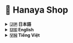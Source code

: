 

# 🌸 Hanaya Shop

<details>
<summary><strong>🇯🇵 日本語</strong></summary>

## 概要

**Hanaya Shop**は、ユーザーが美しい生花を簡単に選択・購入・決済できるよう設計された、最新のUI/UXを備えたオンラインフラワーショップWebアプリケーションです。
ECサイト構築の実務経験をアピールするために開発しました。

---

## 🎯 プロジェクト目的

- 花屋向けのシンプルかつ拡張性の高いECプラットフォームの構築
- 商品（花）、カート、注文の効率的な管理
- 管理者用ダッシュボードの実装
- **Docker**による迅速な環境構築（.env不要）

---

## 🌟 主な機能

### 👤 顧客向け
- 商品一覧の閲覧、カテゴリ・用途・価格による絞り込み
- 商品詳細・画像・価格の表示
- カートへの追加・注文作成
- 購入履歴の確認（会員登録時）

### 🛠️ 管理者向け
- 商品カテゴリ管理
- 商品のCRUD（追加・編集・削除・表示/非表示切替）
- 注文管理（承認・キャンセル・ステータス更新）
- 顧客管理

---

## 🛠️ 技術スタックと効果

- **PHP 8.2**: 最新のPHPバージョンを採用し、セキュリティ・パフォーマンス・保守性を向上。
- **Laravel 12.2**: モダンなMVCフレームワーク。高速な開発、堅牢な認証・権限管理、RESTful API設計、テスト容易性。
- **MySQL**: 信頼性の高いリレーショナルデータベース。大量データの高速処理、トランザクション管理。
- **Bladeテンプレート**: サーバーサイドレンダリングでSEO・パフォーマンス最適化。再利用性の高いUIコンポーネント。
- **Docker Compose**: 開発・本番環境の自動構築。依存関係の一元管理、環境差異の排除、CI/CD対応。
- **Tailwind CSS**: ユーザー体験を高めるモダンなUI設計。レスポンシブ対応。
- **PHPUnit**: 単体・機能テストで品質担保。

これらの技術により、開発効率・保守性・拡張性・セキュリティ・パフォーマンスが大幅に向上しています。

---

## 🗂️ ディレクトリ構成

```bash
hanaya-shop/
├── app/                # コントローラー、モデル、サービス
├── bootstrap/          # Laravel初期化
├── config/             # システム設定
├── database/           # マイグレーション・シーダー
├── public/             # 画像・エントリポイント
├── resources/          # CSS・JS・Bladeテンプレート
├── routes/             # Web/APIルーティング
├── storage/            # アップロード・ログ
├── tests/              # ユニット・機能テスト
├── Dockerfile          # Docker設定
├── docker-compose.yml  # Docker環境構築
└── README.md           # ドキュメント
```

---

## 💡 アピールポイント

- 実務レベルのLaravel設計・実装力
- Dockerによる開発・本番環境の自動化
- 管理画面・顧客画面の両方を考慮したUI/UX設計
- 拡張性・保守性を意識したディレクトリ構成

---

## 🚀 利用方法

1. 必要なツール: [Docker Desktop](https://www.docker.com/products/docker-desktop/) をインストール
2. プロジェクトディレクトリで以下を実行:
   ```bash
   docker-compose up --build
   ```
3. ブラウザで `http://localhost:8000` にアクセス
4. 管理画面: `/admin` からログイン
5. サンプルデータ投入:
   ```bash
   docker-compose exec app php artisan migrate --seed
   ```
6. テスト実行:
   ```bash
   docker-compose exec app php artisan test
   ```

詳細は `README.md` 内の各セクションをご参照ください。

</details>


<details>
<summary><strong>🇺🇸 English</strong></summary>

## Overview

**Hanaya Shop** is a modern online flower shop web application, designed to help users easily browse, purchase, and pay for fresh flowers with an optimized and user-friendly interface.
This project demonstrates practical experience in building scalable e-commerce platforms.

---

## 🎯 Project Goals

- Build a simple yet extensible e-commerce platform for flower shops
- Efficient management of products (flowers), cart, and orders
- Integrated admin dashboard for shop management
- Rapid environment setup using **Docker** (no `.env` configuration required)

---

## 🌟 Key Features

### 👤 For Customers
- Browse flower products, filter by category/occasion/price
- View product details, images, and prices
- Add products to cart and place orders
- View purchase history (for registered users)

### 🛠️ For Admins
- Manage flower categories
- CRUD operations for products: add, edit, delete, toggle visibility
- Manage orders: confirm, cancel, update status
- Manage customers

---

## 🛠️ Technology Stack & Benefits

- **PHP 8.2**: Latest version for improved security, performance, and maintainability.
- **Laravel 12.2**: Modern MVC framework enabling rapid development, robust authentication/authorization, RESTful API design, and easy testing.
- **MySQL**: Reliable relational database for fast processing and transaction management.
- **Blade template**: Server-side rendering for SEO and performance, reusable UI components.
- **Docker Compose**: Automated environment setup, unified dependency management, eliminates environment differences, CI/CD ready.
- **Tailwind CSS**: Modern UI design, responsive and user-friendly experience.
- **PHPUnit**: Unit and feature testing for quality assurance.

These technologies ensure high development efficiency, maintainability, scalability, security, and performance.

---

## 🗂️ Project Structure

```bash
hanaya-shop/
├── app/                # Controllers, models, services
├── bootstrap/          # Laravel initialization
├── config/             # System configuration
├── database/           # Migrations & seeders
├── public/             # Images & entry point
├── resources/          # CSS, JS, Blade templates
├── routes/             # Web/API routing
├── storage/            # Uploads, logs
├── tests/              # Unit & feature tests
├── Dockerfile          # Docker configuration
├── docker-compose.yml  # Docker setup
└── README.md           # Documentation
```

---

## 💡 Highlights

- Professional Laravel architecture and implementation
- Automated development & production environment with Docker
- Thoughtful UI/UX for both admin and customer sides
- Scalable and maintainable project structure

---

## 🚀 Getting Started

1. Prerequisite: Install [Docker Desktop](https://www.docker.com/products/docker-desktop/)
2. In the project directory, run:
   ```bash
   docker-compose up --build
   ```
3. Open your browser and go to `http://localhost:8000`
4. Admin dashboard: access via `/admin`
5. Seed sample data:
   ```bash
   docker-compose exec app php artisan migrate --seed
   ```
6. Run tests:
   ```bash
   docker-compose exec app php artisan test
   ```

See each section in `README.md` for more details.

</details>


<details>
<summary><strong>🇻🇳 Tiếng Việt</strong></summary>

## Giới thiệu

**Hanaya Shop** là ứng dụng web bán hoa online hiện đại, giúp người dùng dễ dàng lựa chọn, đặt mua và thanh toán hoa tươi qua giao diện tối ưu, thân thiện.
Dự án này thể hiện kinh nghiệm thực tế xây dựng nền tảng thương mại điện tử mở rộng.

---

## 🎯 Mục tiêu dự án

- Xây dựng nền tảng thương mại điện tử đơn giản, dễ mở rộng cho cửa hàng hoa
- Quản lý sản phẩm (hoa), giỏ hàng, đơn hàng hiệu quả
- Tích hợp giao diện quản trị cho admin
- Triển khai nhanh bằng **Docker** (không cần chỉnh `.env`)

---

## 🌟 Tính năng chính

### 👤 Dành cho khách hàng
- Xem danh sách hoa, lọc theo loại/dịp/giá
- Xem chi tiết sản phẩm, hình ảnh, giá
- Thêm vào giỏ hàng, tạo đơn hàng
- Xem lịch sử mua hàng (nếu đã đăng ký)

### 🛠️ Dành cho quản trị viên
- Quản lý danh mục hoa
- CRUD sản phẩm: thêm, sửa, xóa, bật/tắt hiển thị
- Quản lý đơn hàng: xác nhận, huỷ, cập nhật trạng thái
- Quản lý khách hàng

---

## 🛠️ Công nghệ sử dụng & Hiệu quả

- **PHP 8.2**: Phiên bản mới nhất, tăng bảo mật, hiệu năng và dễ bảo trì.
- **Laravel 12.2**: Framework hiện đại, phát triển nhanh, xác thực/ủy quyền mạnh mẽ, API RESTful, dễ kiểm thử.
- **MySQL**: CSDL quan hệ, xử lý dữ liệu lớn, quản lý giao dịch hiệu quả.
- **Blade template**: Giao diện server-side, tối ưu SEO, hiệu năng, tái sử dụng UI.
- **Docker Compose**: Tự động hóa môi trường, quản lý phụ thuộc, loại bỏ lỗi môi trường, sẵn sàng CI/CD.
- **Tailwind CSS**: UI hiện đại, responsive, nâng cao trải nghiệm người dùng.
- **PHPUnit**: Đảm bảo chất lượng qua kiểm thử đơn vị và chức năng.

Những công nghệ này giúp dự án đạt hiệu quả cao về tốc độ phát triển, bảo trì, mở rộng, bảo mật và hiệu năng.

---

## 🗂️ Cấu trúc dự án

```bash
hanaya-shop/
├── app/                # Controller, model, service
├── bootstrap/          # Khởi tạo Laravel
├── config/             # Cấu hình hệ thống
├── database/           # Migration & seeder
├── public/             # Hình ảnh, entry point
├── resources/          # CSS, JS, Blade template
├── routes/             # Tuyến web/API
├── storage/            # Upload, log
├── tests/              # Unit test & feature test
├── Dockerfile          # Docker config
├── docker-compose.yml  # Docker setup
└── README.md           # Tài liệu dự án
```

---

## 💡 Điểm nổi bật

- Kiến trúc Laravel chuyên nghiệp, dễ mở rộng
- Tự động hóa môi trường phát triển & triển khai với Docker
- UI/UX tối ưu cho cả admin và khách hàng
- Cấu trúc dự án rõ ràng, dễ bảo trì

---

## 🚀 Hướng dẫn sử dụng

1. Cài đặt [Docker Desktop](https://www.docker.com/products/docker-desktop/)
2. Trong thư mục dự án, chạy:
   ```bash
   docker-compose up --build
   ```
3. Mở trình duyệt và truy cập `http://localhost:8000`
4. Đăng nhập admin tại `/admin`
5. Tạo dữ liệu mẫu:
   ```bash
   docker-compose exec app php artisan migrate --seed
   ```
6. Chạy kiểm thử:
   ```bash
   docker-compose exec app php artisan test
   ```

Xem chi tiết từng phần trong `README.md`.

</details>